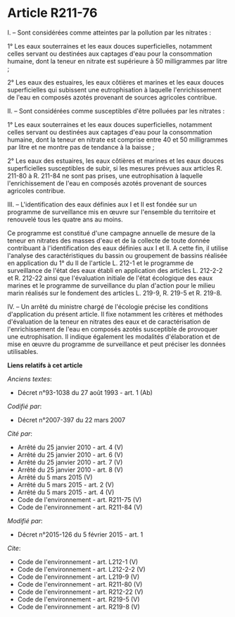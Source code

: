 # Article R211-76

I. – Sont considérées comme atteintes par la pollution par les nitrates :

1° Les eaux souterraines et les eaux douces superficielles, notamment celles servant ou destinées aux captages d'eau pour la
consommation humaine, dont la teneur en nitrate est supérieure à 50 milligrammes par litre ;

2° Les eaux des estuaires, les eaux côtières et marines et les eaux douces superficielles qui subissent une eutrophisation à
laquelle l'enrichissement de l'eau en composés azotés provenant de sources agricoles contribue.

II. – Sont considérées comme susceptibles d'être polluées par les nitrates :

1° Les eaux souterraines et les eaux douces superficielles, notamment celles servant ou destinées aux captages d'eau pour la
consommation humaine, dont la teneur en nitrate est comprise entre 40 et 50 milligrammes par litre et ne montre pas de
tendance à la baisse ;

2° Les eaux des estuaires, les eaux côtières et marines et les eaux douces superficielles susceptibles de subir, si les
mesures prévues aux articles R. 211-80 à R. 211-84 ne sont pas prises, une eutrophisation à laquelle l'enrichissement de
l'eau en composés azotés provenant de sources agricoles contribue.

III. – L'identification des eaux définies aux I et II est fondée sur un programme de surveillance mis en œuvre sur l'ensemble
du territoire et renouvelé tous les quatre ans au moins.

Ce programme est constitué d'une campagne annuelle de mesure de la teneur en nitrates des masses d'eau et de la collecte de
toute donnée contribuant à l'identification des eaux définies aux I et II. A cette fin, il utilise l'analyse des
caractéristiques du bassin ou groupement de bassins réalisée en application du 1° du II de l'article L. 212-1 et le programme
de surveillance de l'état des eaux établi en application des articles L. 212-2-2 et R. 212-22 ainsi que l'évaluation initiale
de l'état écologique des eaux marines et le programme de surveillance du plan d'action pour le milieu marin réalisés sur le
fondement des articles L. 219-9, R. 219-5 et R. 219-8.

IV. – Un arrêté du ministre chargé de l'écologie précise les conditions d'application du présent article. Il fixe notamment
les critères et méthodes d'évaluation de la teneur en nitrates des eaux et de caractérisation de l'enrichissement de l'eau en
composés azotés susceptible de provoquer une eutrophisation. Il indique également les modalités d'élaboration et de mise en
œuvre du programme de surveillance et peut préciser les données utilisables.

**Liens relatifs à cet article**

_Anciens textes_:

  - Décret n°93-1038 du 27 août 1993 - art. 1 (Ab)

_Codifié par_:

  - Décret n°2007-397 du 22 mars 2007

_Cité par_:

  - Arrêté du 25 janvier 2010 - art. 4 (V)
  - Arrêté du 25 janvier 2010 - art. 6 (V)
  - Arrêté du 25 janvier 2010 - art. 7 (V)
  - Arrêté du 25 janvier 2010 - art. 8 (V)
  - Arrêté du 5 mars 2015 (V)
  - Arrêté du 5 mars 2015 - art. 2 (V)
  - Arrêté du 5 mars 2015 - art. 4 (V)
  - Code de l'environnement - art. R211-75 (V)
  - Code de l'environnement - art. R211-84 (V)

_Modifié par_:

  - Décret n°2015-126 du 5 février 2015 - art. 1

_Cite_:

  - Code de l'environnement - art. L212-1 (V)
  - Code de l'environnement - art. L212-2-2 (V)
  - Code de l'environnement - art. L219-9 (V)
  - Code de l'environnement - art. R211-80 (V)
  - Code de l'environnement - art. R212-22 (V)
  - Code de l'environnement - art. R219-5 (V)
  - Code de l'environnement - art. R219-8 (V)
